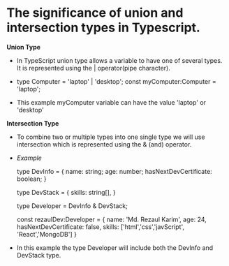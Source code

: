 # The significance of union and intersection types in Typescript.

**Union Type**

- In TypeScript union type allows a variable to have one of several types. It is represented using the | operator(pipe character).

- type Computer = 'laptop' | 'desktop';
  const myComputer:Computer = 'laptop';

- This example myComputer variable can have the value 'laptop' or 'desktop'

**Intersection Type**

- To combine two or multiple types into one single type we will use intersection which is represented using the & (and) operator.

- _Example_

  type DevInfo = {
  name: string;
  age: number;
  hasNextDevCertificate: boolean;
  }

  type DevStack = {
  skills: string[],
  }

  type Developer = DevInfo & DevStack;

  const rezaulDev:Developer = {
  name: 'Md. Rezaul Karim',
  age: 24,
  hasNextDevCertificate: false,
  skills: ['html','css','javScript', 'React','MongoDB']
  }

- In this example the type Developer will include both the DevInfo and DevStack type.
